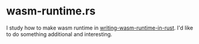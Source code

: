 # wasm-runtime.rs

I study how to make wasm runtime in [writing-wasm-runtime-in-rust](https://zenn.dev/skanehira/books/writing-wasm-runtime-in-rust).
I'd like to do something additional and interesting.